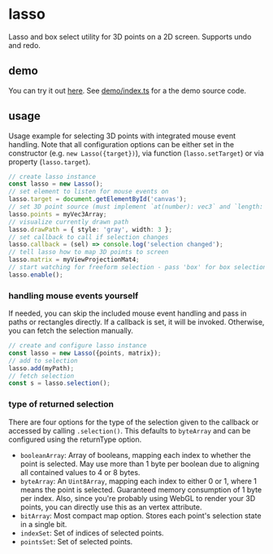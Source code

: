 # lasso

Lasso and box select utility for 3D points on a 2D screen. Supports undo and redo.

## demo

You can try it out [here](https://lasso.lwgnr.dev/). See [demo/index.ts](./demo/index.ts) for a the demo source code.

## usage

Usage example for selecting 3D points with integrated mouse event handling. Note that all configuration options can be either set in the constructor (e.g. `new Lasso({target})`), via function (`lasso.setTarget`) or via property (`lasso.target`).

```ts
// create lasso instance
const lasso = new Lasso();
// set element to listen for mouse events on
lasso.target = document.getElementById('canvas');
// set 3D point source (must implement `at(number): vec3` and `length: number`)
lasso.points = myVec3Array;
// visualize currently drawn path
lasso.drawPath = { style: 'gray', width: 3 };
// set callback to call if selection changes
lasso.callback = (sel) => console.log('selection changed');
// tell lasso how to map 3D points to screen
lasso.matrix = myViewProjectionMat4;
// start watching for freeform selection - pass 'box' for box selection
lasso.enable();
```

### handling mouse events yourself

If needed, you can skip the included mouse event handling and pass in paths or rectangles directly. If a callback is set, it will be invoked. Otherwise, you can fetch the selection manually.

```ts
// create and configure lasso instance
const lasso = new Lasso({points, matrix});
// add to selection
lasso.add(myPath);
// fetch selection
const s = lasso.selection();
```

### type of returned selection

There are four options for the type of the selection given to the callback or accessed by calling `.selection()`. This defaults to `byteArray` and can be configured using the returnType option.

- `booleanArray`: Array of booleans, mapping each index to whether the point is selected. May use more than 1 byte per boolean due to aligning all contained values to 4 or 8 bytes.
- `byteArray`: An `Uint8Array`, mapping each index to either 0 or 1, where 1 means the point is selected. Guaranteed memory consumption of 1 byte per index. Also, since you're probably using WebGL to render your 3D points, you can directly use this as an vertex attribute.
- `bitArray`: Most compact map option. Stores each point's selection state in a single bit.
- `indexSet`: Set of indices of selected points.
- `pointsSet`: Set of selected points.
